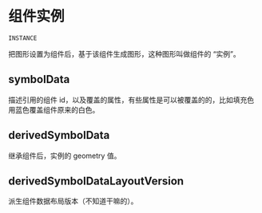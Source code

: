 # 组件实例

`INSTANCE`

把图形设置为组件后，基于该组件生成图形，这种图形叫做组件的 “实例”。

## symbolData

描述引用的组件 id，以及覆盖的属性，有些属性是可以被覆盖的的，比如填充色用蓝色覆盖组件原来的白色。

## derivedSymbolData

继承组件后，实例的 geometry 值。

## derivedSymbolDataLayoutVersion

派生组件数据布局版本（不知道干嘛的）。
